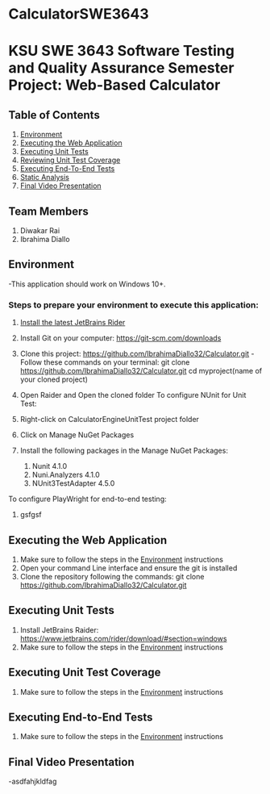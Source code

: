 # CalculatorSWE3643

# KSU SWE 3643 Software Testing and Quality Assurance Semester Project: Web-Based Calculator

## Table of Contents
1. [Environment](#environment)
2. [Executing the Web Application](#executing-the-web-application)
3. [Executing Unit Tests](#executing-unit-tests)
4. [Reviewing Unit Test Coverage](#reviewing-unit-test-coverage)
5. [Executing End-To-End Tests](#Executing-End-To-End-Tests)
6. [Static Analysis](#static-analysis)
7. [Final Video Presentation](#Final-Video-Presentation)
   
## Team Members
1. Diwakar Rai
2. Ibrahima Diallo

## Environment
-This application should work on Windows 10+. 
### Steps to prepare your environment to execute this application: 
1. [Install the latest JetBrains Rider](#https://www.jetbrains.com/rider/download/#section=windows)
2. Install Git on your computer: https://git-scm.com/downloads 
3. Clone this project: https://github.com/IbrahimaDiallo32/Calculator.git
   -Follow these commands on your terminal:
     git clone https://github.com/IbrahimaDiallo32/Calculator.git
     cd myproject(name of your cloned project)
   
5. Open Raider and Open the cloned folder
To configure NUnit for Unit Test:
1.  Right-click on CalculatorEngineUnitTest project folder
2.  Click on Manage NuGet Packages
3. Install the following packages in the Manage NuGet Packages:
   1. Nunit 4.1.0
   2. Nuni.Analyzers 4.1.0
   3. NUnit3TestAdapter 4.5.0

To configure PlayWright for end-to-end testing: 
1. gsfgsf
   

## Executing the Web Application 
1. Make sure to follow the steps in the [Environment](#environment) instructions
2. Open your command Line interface and ensure the git is installed
3. Clone the repository following the commands: git clone https://github.com/IbrahimaDiallo32/Calculator.git
   

## Executing Unit Tests
1. Install JetBrains Raider: https://www.jetbrains.com/rider/download/#section=windows 
2. Make sure to follow the steps in the [Environment](#environment) instructions


## Executing Unit Test Coverage
1.  Make sure to follow the steps in the [Environment](#environment) instructions

## Executing End-to-End Tests
1.  Make sure to follow the steps in the [Environment](#environment) instructions
## Final Video Presentation
-asdfahjkldfag

